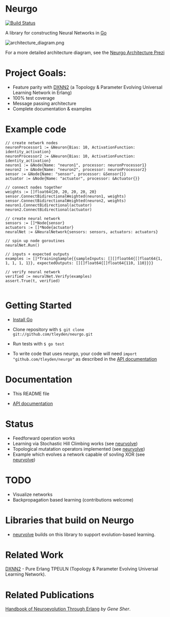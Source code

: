 # Neurgo

[![Build Status](https://drone.io/github.com/tleyden/neurgo/status.png)](https://drone.io/github.com/tleyden/neurgo/latest)

A library for constructing Neural Networks in [Go](http://golang.org/)

![architecture_diagram.png](http://cl.ly/image/143P2G2i3i1a/neurgo.png)

For a more detailed architecture diagram, see the [Neurgo Architecture Prezi](http://prezi.com/cldumvoxwsxj/?utm_campaign=share&utm_medium=copy)

# Project Goals:

* Feature parity with [DXNN2](https://github.com/CorticalComputer/DXNN2) (a Topology & Parameter Evolving Universal Learning Network in Erlang)
* 100% test coverage
* Message passing architecture 
* Complete documentation & examples

# Example code

```
// create network nodes
neuronProcessor1 := &Neuron{Bias: 10, ActivationFunction: identity_activation}
neuronProcessor2 := &Neuron{Bias: 10, ActivationFunction: identity_activation}
neuron1 := &Node{Name: "neuron1", processor: neuronProcessor1}
neuron2 := &Node{Name: "neuron2", processor: neuronProcessor2}
sensor := &Node{Name: "sensor", processor: &Sensor{}}
actuator := &Node{Name: "actuator", processor: &Actuator{}}

// connect nodes together
weights := []float64{20, 20, 20, 20, 20}
sensor.ConnectBidirectionalWeighted(neuron1, weights)
sensor.ConnectBidirectionalWeighted(neuron2, weights)
neuron1.ConnectBidirectional(actuator)
neuron2.ConnectBidirectional(actuator)

// create neural network
sensors := []*Node{sensor}
actuators := []*Node{actuator}
neuralNet := &NeuralNetwork{sensors: sensors, actuators: actuators}

// spin up node goroutines
neuralNet.Run()

// inputs + expected outputs
examples := []*TrainingSample{{sampleInputs: [][]float64{[]float64{1, 1, 1, 1, 1}}, expectedOutputs: [][]float64{[]float64{110, 110}}}}

// verify neural network
verified := neuralNet.Verify(examples)
assert.True(t, verified)
        
```

# Getting Started

* [Install Go](http://golang.org/doc/install)

* Clone repository with `$ git clone git://github.com/tleyden/neurgo.git`

* Run tests with `$ go test`

* To write code that uses neurgo, your code will need `import "github.com/tleyden/neurgo"` as described in the [API documentation](http://godoc.org/github.com/tleyden/neurgo)

# Documentation

* This README file

* [API documentation](http://godoc.org/github.com/tleyden/neurgo)


# Status

* Feedforward operation works
* Learning via Stochastic Hill Climbing works (see [neurvolve](https://github.com/tleyden/neurvolve))
* Topological mutatation operators implemented (see [neurvolve](https://github.com/tleyden/neurvolve))
* Example which evolves a network capable of sovling XOR (see [neurvolve](https://github.com/tleyden/neurvolve))

# TODO

* Visualize networks
* Backpropagation based learning (contributions welcome)

# Libraries that build on Neurgo

* [neurvolve](https://github.com/tleyden/neurvolve) builds on this library to support evolution-based learning.

# Related Work

[DXNN2](https://github.com/CorticalComputer/DXNN2) - Pure Erlang TPEULN (Topology & Parameter Evolving Universal Learning Network).  


# Related Publications

[Handbook of Neuroevolution Through Erlang](http://www.amazon.com/Handbook-Neuroevolution-Through-Erlang-Gene/dp/1461444624) _by Gene Sher_.


